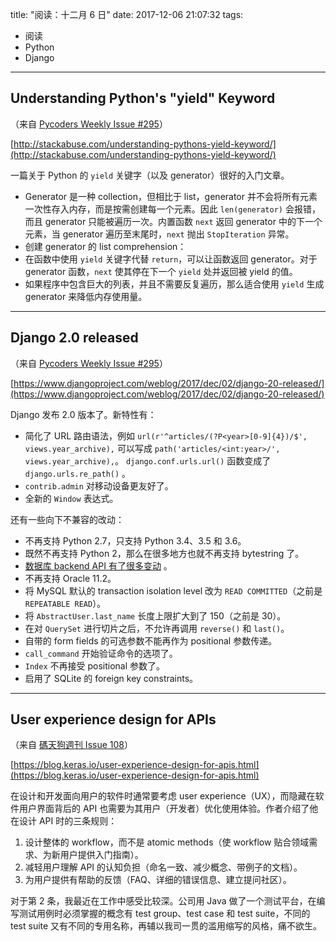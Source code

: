 title: "阅读：十二月 6 日"
date: 2017-12-06 21:07:32
tags:
- 阅读
- Python
- Django
---

## Understanding Python's "yield" Keyword

（来自 [Pycoders Weekly Issue #295](https://mailchi.mp/pycoders/pycoders-weekly-issue-263-source-209781)）

[http://stackabuse.com/understanding-pythons-yield-keyword/](http://stackabuse.com/understanding-pythons-yield-keyword/)

一篇关于 Python 的 `yield` 关键字（以及 generator）很好的入门文章。

 - Generator 是一种 collection，但相比于 list，generator 并不会将所有元素一次性存入内存，而是按需创建每一个元素。因此 `len(generator)` 会报错，而且 generator 只能被遍历一次。内置函数 `next` 返回 generator 中的下一个元素，当 generator 遍历至末尾时，`next` 抛出 `StopIteration` 异常。
 - 创建 generator 的 list comprehension：
   <script src="https://gist.github.com/beta/d21dc6ed4eaa4c49d8cb1b5a5eadb210.js"></script>
 - 在函数中使用 `yield` 关键字代替 `return`，可以让函数返回 generator。对于 generator 函数，`next` 使其停在下一个 `yield` 处并返回被 yield 的值。
 - 如果程序中包含巨大的列表，并且不需要反复遍历，那么适合使用 `yield` 生成 generator 来降低内存使用量。

- - -

## Django 2.0 released

（来自 [Pycoders Weekly Issue #295](https://mailchi.mp/pycoders/pycoders-weekly-issue-263-source-209781)）

[https://www.djangoproject.com/weblog/2017/dec/02/django-20-released/](https://www.djangoproject.com/weblog/2017/dec/02/django-20-released/) 

Django 发布 2.0 版本了。新特性有：

 - 简化了 URL 路由语法，例如
   `url(r'^articles/(?P<year>[0-9]{4})/$', views.year_archive),`
   可以写成
   `path('articles/<int:year>/', views.year_archive),`。
   `django.conf.urls.url()` 函数变成了 `django.urls.re_path()` 。
 - `contrib.admin` 对移动设备更友好了。
 - 全新的 `Window` 表达式。

还有一些向下不兼容的改动：

 - 不再支持 Python 2.7，只支持 Python 3.4、3.5 和 3.6。
 - 既然不再支持 Python 2，那么在很多地方也就不再支持 bytestring 了。
 - [数据库 backend API 有了很多变动](https://docs.djangoproject.com/en/2.0/releases/2.0/#database-backend-api) 。
 - 不再支持 Oracle 11.2。
 - 将 MySQL 默认的 transaction isolation level 改为 `READ COMMITTED`（之前是 `REPEATABLE READ`）。
 - 将 `AbstractUser.last_name` 长度上限扩大到了 150（之前是 30）。
 - 在对 `QuerySet` 进行切片之后，不允许再调用 `reverse()` 和 `last()`。
 - 自带的 form fields 的可选参数不能再作为 positional 参数传递。
 - `call_command` 开始验证命令的选项了。
 - `Index` 不再接受 positional 参数了。
 - 启用了 SQLite 的 foreign key constraints。

- - -

## User experience design for APIs

（来自 [碼天狗週刊 Issue 108](https://weekly.codetengu.com/issues/108)）

[https://blog.keras.io/user-experience-design-for-apis.html](https://blog.keras.io/user-experience-design-for-apis.html)

在设计和开发面向用户的软件时通常要考虑 user experience（UX），而隐藏在软件用户界面背后的 API 也需要为其用户（开发者）优化使用体验。作者介绍了他在设计 API 时的三条规则：

 1. 设计整体的 workflow，而不是 atomic methods（使 workflow 贴合领域需求、为新用户提供入门指南）。
 2. 减轻用户理解 API 的认知负担（命名一致、减少概念、带例子的文档）。
 3. 为用户提供有帮助的反馈（FAQ、详细的错误信息、建立提问社区）。

对于第 2 条，我最近在工作中感受比较深。公司用 Java 做了一个测试平台，在编写测试用例时必须掌握的概念有 test group、test case 和 test suite，不同的 test suite 又有不同的专用名称，再辅以我司一贯的滥用缩写的风格，痛不欲生。
